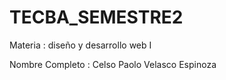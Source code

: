# TECBA_SEMESTRE2
Materia : diseño y desarrollo web I

Nombre Completo : Celso Paolo Velasco Espinoza

